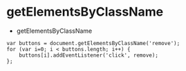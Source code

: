 # getElementsByClassName

* getElementsByClassName

```
var buttons = document.getElementsByClassName('remove');
for (var i=0; i < buttons.length; i++) {
    buttons[i].addEventListener('click', remove);
};
```


